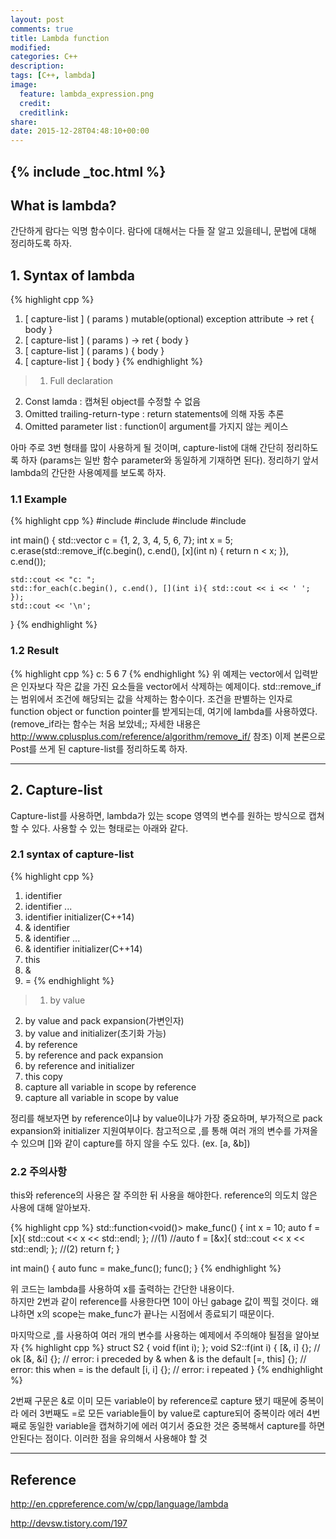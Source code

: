 ```yaml
---
layout: post
comments: true
title: Lambda function
modified:
categories: C++
description: 
tags: [C++, lambda]
image:
  feature: lambda_expression.png
  credit:
  creditlink:
share:
date: 2015-12-28T04:48:10+00:00
---
```

{% include _toc.html %}
---

## What is lambda?
간단하게 람다는 익명 함수이다.
람다에 대해서는 다들 잘 알고 있을테니, 문법에 대해 정리하도록 하자.


## 1. Syntax of lambda
{% highlight cpp %}
1. [ capture-list ] ( params ) mutable(optional) exception attribute -> ret { body }
2. [ capture-list ] ( params ) -> ret { body }
3. [ capture-list ] ( params ) { body }
4. [ capture-list ] { body }
{% endhighlight %}
>1. Full declaration
2. Const lamda : 캡쳐된 object를 수정할 수 없음
3. Omitted trailing-return-type : return statements에 의해 자동 추론
4. Omitted parameter list : function이 argument를 가지지 않는 케이스

아마 주로 3번 형태를 많이 사용하게 될 것이며, capture-list에 대해 간단히 정리하도록 하자
(params는 일반 함수 parameter와 동일하게 기재하면 된다). 
정리하기 앞서 lambda의 간단한 사용예제를 보도록 하자.

### 1.1 Example
{% highlight cpp %}
#include <vector>
#include <iostream>
#include <algorithm>
#include <functional>
 
int main()
{
    std::vector<int> c = {1, 2, 3, 4, 5, 6, 7};
    int x = 5;
    c.erase(std::remove_if(c.begin(), c.end(), [x](int n) { return n < x; }), c.end());
 
    std::cout << "c: ";
    std::for_each(c.begin(), c.end(), [](int i){ std::cout << i << ' '; });
    std::cout << '\n';
}
{% endhighlight %}

### 1.2 Result
{% highlight cpp %}
c: 5 6 7 
{% endhighlight %}
위 예제는 vector에서 입력받은 인자보다 작은 값을 가진 요소들을 vector에서 삭제하는 예제이다. 
std::remove_if는 범위에서 조건에 해당되는 값을 삭제하는 함수이다. 
조건을 판별하는 인자로 function object or function pointer를 받게되는데, 여기에 lambda를 사용하였다. 
(remove_if라는 함수는 처음 보았네;; 자세한 내용은 http://www.cplusplus.com/reference/algorithm/remove_if/ 참조) 
이제 본론으로 Post를 쓰게 된 capture-list를 정리하도록 하자.

---

## 2. Capture-list
Capture-list를 사용하면, lambda가 있는 scope 영역의 변수를 원하는 방식으로 캡쳐할 수 있다.
사용할 수 있는 형태로는 아래와 같다.

### 2.1 syntax of capture-list
{% highlight cpp %}
1. identifier
2. identifier ...	
3. identifier initializer(C++14)
4. & identifier	
5. & identifier ...	
6. & identifier initializer(C++14)
7. this	
8. &
9. =
{% endhighlight %}

>1. by value
2. by value and pack expansion(가변인자)
3. by value and initializer(초기화 가능)
4. by reference
5. by reference and pack expansion
6. by reference and initializer
7. this copy
8. capture all variable in scope by reference
9. capture all variable in scope by value 


정리를 해보자면 by  reference이냐 by value이냐가 가장 중요하며,
부가적으로 pack expansion와 initializer 지원여부이다.
참고적으로 ,를 통해 여러 개의 변수를 가져올 수 있으며 []와 같이 capture를 하지 않을 수도 있다.
(ex. [a, &b])

### 2.2 주의사항
this와 reference의 사용은 잘 주의한 뒤 사용을 해야한다. 
reference의 의도치 않은 사용에 대해 알아보자.

{% highlight cpp %}
std::function<void()> make_func()
{
  int x = 10;
  auto f = [x]{ std::cout << x << std::endl; }; //(1)
  //auto f = [&x]{ std::cout << x << std::endl; }; //(2)
  return f;
}

int main()
{
  auto func = make_func();
  func();
}
{% endhighlight %}

위 코드는 lambda를 사용하여 x를 출력하는 간단한 내용이다.  
하지만 2번과 같이  reference를 사용한다면 10이 아닌 gabage 값이 찍힐 것이다.
왜냐하면 x의 scope는 make_func가 끝나는 시점에서 종료되기 때문이다.

마지막으로 ,를 사용하여 여러 개의 변수를 사용하는 예제에서 주의해야 될점을 알아보자
{% highlight cpp %}
struct S2 { void f(int i); };
void S2::f(int i)
{
    [&, i] {}; // ok
    [&, &i] {}; // error: i preceded by & when & is the default
    [=, this] {}; // error: this when = is the default
    [i, i] {}; // error: i repeated
}
{% endhighlight %}

2번째 구문은 &로 이미 모든 variable이 by reference로 capture 됐기 때문에 중복이라 에러
3번째도 =로 모든 variable들이 by value로 capture되어 중복이라 에러
4번째로 동일한 variable을 캡쳐하기에 에러
여기서 중요한 것은 중복해서 capture를 하면 안된다는 점이다. 
이러한 점을 유의해서 사용해야 할 것

---

## Reference

<http://en.cppreference.com/w/cpp/language/lambda>

<http://devsw.tistory.com/197>
